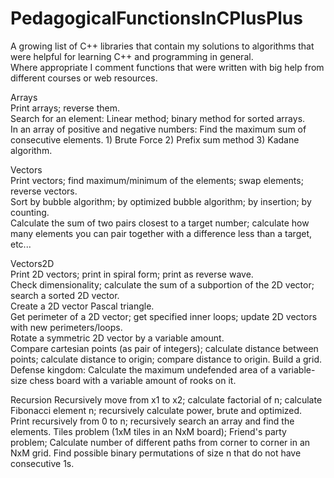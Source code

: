 # PedagogicalFunctionsInCPlusPlus  
A growing list of C++ libraries that contain my solutions to algorithms that were helpful for learning C++ and programming in general.  
Where appropriate I comment functions that were written with big help from different courses or web resources.  

Arrays  
Print arrays; reverse them.  
Search for an element: Linear method; binary method for sorted arrays.  
In an array of positive and negative numbers: Find the maximum sum of consecutive elements. 1) Brute Force 2) Prefix sum method 3) Kadane algorithm.  

Vectors  
Print vectors; find maximum/minimum of the elements; swap elements; reverse vectors.  
Sort by bubble algorithm; by optimized bubble algorithm; by insertion; by counting.  
Calculate the sum of two pairs closest to a target number; calculate how many elements you can pair together with a difference less than a target, etc... 

Vectors2D  
Print 2D vectors; print in spiral form; print as reverse wave.  
Check dimensionality; calculate the sum of a subportion of the 2D vector; search a sorted 2D vector.  
Create a 2D vector Pascal triangle.  
Get perimeter of a 2D vector; get specified inner loops; update 2D vectors with new perimeters/loops.  
Rotate a symmetric 2D vector by a variable amount.   
Compare cartesian points (as pair of integers); calculate distance between points; calculate distance to origin; compare distance to origin. Build a grid.  
Defense kingdom: Calculate the maximum undefended area of a variable-size chess board with a variable amount of rooks on it. 

Recursion
Recursively move from x1 to x2; calculate factorial of n; calculate Fibonacci element n; recursively calculate power, brute and optimized.    
Print recursively from 0 to n; recursively search an array and find the elements.
Tiles problem (1xM tiles in an NxM board); Friend's party problem; Calculate number of different paths from corner to corner in an NxM grid.
Find possible binary permutations of size n that do not have consecutive 1s.
